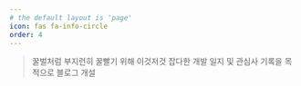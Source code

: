```yaml
---
# the default layout is 'page'
icon: fas fa-info-circle
order: 4
---
```


> 꿀벌처럼 부지런히 꿀빨기 위해
> 이것저것 잡다한 개발 일지 및 관심사 기록을 목적으로 블로그 개설




